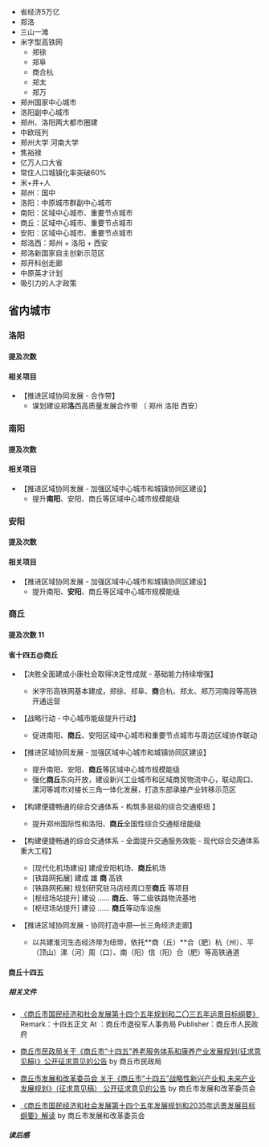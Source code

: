 - 省经济5万亿
- 郑洛
- 三山一滩
- 米字型高铁网
  - 郑徐
  - 郑阜
  - 商合杭
  - 郑太
  - 郑万
- 郑州国家中心城市
- 洛阳副中心城市
- 郑州、洛阳两大都市圈建
- 中欧班列
- 郑州大学 河南大学
- 焦裕禄
- 亿万人口大省
- 常住人口城镇化率突破60%
- 米+井+人
- 郑州：国中
- 洛阳：中原城市群副中心城市
- 南阳：区域中心城市、重要节点城市
- 商丘：区域中心城市、重要节点城市
- 安阳：区域中心城市、重要节点城市
- 郑洛西：郑州 + 洛阳 + 西安
- 郑洛新国家自主创新示范区
- 郑开科创走廊
- 中原英才计划
- 吸引力的人才政策





## 省内城市

### 洛阳

#### 提及次数

#### 相关项目

- 【推进区域协同发展 - 合作带】
  - 谋划建设郑**洛**西高质量发展合作带 （ 郑州 洛阳 西安）

### 南阳

#### 提及次数

#### 相关项目

- 【推进区域协同发展 - 加强区域中心城市和城镇协同区建设】
  - 提升**南阳**、安阳、商丘等区域中心城市规模能级

### 安阳

#### 提及次数

#### 相关项目

- 【推进区域协同发展 - 加强区域中心城市和城镇协同区建设】
  - 提升南阳、**安阳**、商丘等区域中心城市规模能级

### 商丘

#### 提及次数 11

#### 省十四五@商丘

- 【决胜全面建成小康社会取得决定性成就 - 基础能力持续增强】
  -  米字形高铁网基本建成，郑徐、郑阜、**商**合杭、郑太、郑万河南段等高铁开通运营
- 【战略行动 - 中心城市能级提升行动】
  - 促进南阳、**商丘**、安阳区域中心城市和重要节点城市与周边区域协作联动
- 【推进区域协同发展 - 加强区域中心城市和城镇协同区建设】
  - 提升南阳、安阳、**商丘**等区域中心城市规模能级
  - 强化**商丘**东向开放，建设新兴工业城市和区域商贸物流中心，联动周口、漯河等城市对接长三角一体化发展，打造东部承接产业转移示范区

- 【构建便捷畅通的综合交通体系 - 构筑多层级的综合交通枢纽 】
  - 提升郑州国际性和洛阳、**商丘**全国性综合交通枢纽能级

- 【构建便捷畅通的综合交通体系 - 全面提升交通服务效能 - 现代综合交通体系重大工程】
  - [现代化机场建设] 建成安阳机场、**商丘**机场
  - [铁路网拓展] 建成 雄 **商** 高铁
  - [铁路网拓展] 规划研究驻马店经周口至**商丘** 等项目
  - [枢纽场站提升] 建设 …… **商丘**、等二级铁路物流基地
  - [枢纽场站提升] 建设 …… **商丘**等动车设施
- 【推进区域协同发展 - 协同打造中原—长三角经济走廊】
  - 以共建淮河生态经济带为纽带，依托**商（丘）**合（肥）杭（州）、平（顶山）漯（河）周（口）、南（阳）信（阳）合（肥）等高铁通道

#### 商丘十四五

##### 相关文件

- [《商丘市国民经济和社会发展第十四个五年规划和二〇三五年远景目标纲要》](https://tyjrj.shangqiu.gov.cn/zwgk/fdzdgknr/ghjh48sqstyjrj/content_45698)  Remark：十四五正文 At ：商丘市退役军人事务局  Publisher：商丘市人民政府

- [商丘市民政局关于《商丘市“十四五”养老服务体系和康养产业发展规划(征求意见稿)》公开征求意见的公告](https://mzj.shangqiu.gov.cn/zwdt/tzgg/content_129714)        by 商丘市民政局
- [商丘市发展和改革委员会 关于《商丘市“十四五”战略性新兴产业和 未来产业发展规划》（征求意见稿） 公开征求意见的公告](https://fgw.shangqiu.gov.cn/jdhy/zcjd/bjzcjd/content_131248)    by  商丘市发展和改革委员会
- [《商丘市国民经济和社会发展第十四个五年发展规划和2035年远景发展目标纲要》解读](http://fgw.shangqiu.gov.cn/jdhy/zcjd/content_122753) by 商丘市发展和改革委员会

##### 读后感